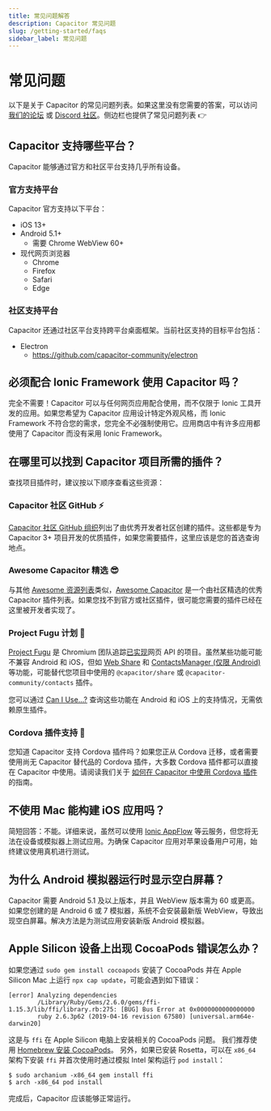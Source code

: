```yaml
---
title: 常见问题解答
description: Capacitor 常见问题
slug: /getting-started/faqs
sidebar_label: 常见问题
---
```


# 常见问题

以下是关于 Capacitor 的常见问题列表。如果这里没有您需要的答案，可以访问 [我们的论坛](https://forum.ionicframework.com) 或 [Discord 社区](https://ionic.link/discord)。侧边栏也提供了常见问题列表 👉

## Capacitor 支持哪些平台？

Capacitor 能够通过官方和社区平台支持几乎所有设备。

### 官方支持平台

Capacitor 官方支持以下平台：
- iOS 13+
- Android 5.1+
  - 需要 Chrome WebView 60+
- 现代网页浏览器
  - Chrome
  - Firefox
  - Safari
  - Edge

### 社区支持平台

Capacitor 还通过社区平台支持跨平台桌面框架。当前社区支持的目标平台包括：
- Electron
  - https://github.com/capacitor-community/electron

## 必须配合 Ionic Framework 使用 Capacitor 吗？

完全不需要！Capacitor 可以与任何网页应用配合使用，而不仅限于 Ionic 工具开发的应用。如果您希望为 Capacitor 应用设计特定外观风格，而 Ionic Framework 不符合您的需求，您完全不必强制使用它。应用商店中有许多应用都使用了 Capacitor 而没有采用 Ionic Framework。

## 在哪里可以找到 Capacitor 项目所需的插件？

查找项目插件时，建议按以下顺序查看这些资源：

### Capacitor 社区 GitHub ⚡

[Capacitor 社区 GitHub 组织](https://github.com/capacitor-community)列出了由优秀开发者社区创建的插件。这些都是专为 Capacitor 3+ 项目开发的优质插件，如果您需要插件，这里应该是您的首选查询地点。

### Awesome Capacitor 精选 😎

与其他 [Awesome 资源列表](https://github.com/sindresorhus/awesome)类似，[Awesome Capacitor](https://github.com/riderx/awesome-capacitor) 是一个由社区精选的优秀 Capacitor 插件列表。如果您找不到官方或社区插件，很可能您需要的插件已经在这里被开发者实现了。

### Project Fugu 计划 🐡

[Project Fugu](https://www.chromium.org/teams/web-capabilities-fugu/) 是 Chromium 团队追踪[已实现](https://fugu-tracker.web.app/#shipped)网页 API 的项目。虽然某些功能可能不兼容 Android 和 iOS，但如 [Web Share](https://developer.mozilla.org/en-US/docs/Web/API/Web_Share_API) 和 [ContactsManager (仅限 Android)](https://developer.mozilla.org/en-US/docs/Web/API/ContactsManager) 等功能，可能替代您项目中使用的 `@capacitor/share` 或 `@capacitor-community/contacts` 插件。

您可以通过 [Can I Use...?](https://caniuse.com) 查询这些功能在 Android 和 iOS 上的支持情况，无需依赖原生插件。

### Cordova 插件支持 🔌

您知道 Capacitor 支持 Cordova 插件吗？如果您正从 Cordova 迁移，或者需要使用尚无 Capacitor 替代品的 Cordova 插件，大多数 Cordova 插件都可以直接在 Capacitor 中使用。请阅读我们关于 [如何在 Capacitor 中使用 Cordova 插件](https://capacitorjs.com/docs/plugins/cordova)的指南。

## 不使用 Mac 能构建 iOS 应用吗？

简短回答：不能。详细来说，虽然可以使用 [Ionic AppFlow](https://ionic.io/appflow) 等云服务，但您将无法在设备或模拟器上测试应用。为确保 Capacitor 应用对苹果设备用户可用，始终建议使用真机进行测试。

## 为什么 Android 模拟器运行时显示空白屏幕？

Capacitor 需要 Android 5.1 及以上版本，并且 WebView 版本需为 60 或更高。如果您创建的是 Android 6 或 7 模拟器，系统不会安装最新版 WebView，导致出现空白屏幕。解决方法是为测试应用安装新版 Android 模拟器。

## Apple Silicon 设备上出现 CocoaPods 错误怎么办？

如果您通过 `sudo gem install cocoapods` 安装了 CocoaPods 并在 Apple Silicon Mac 上运行 `npx cap update`，可能会遇到如下错误：

```
[error] Analyzing dependencies
        /Library/Ruby/Gems/2.6.0/gems/ffi-1.15.3/lib/ffi/library.rb:275: [BUG] Bus Error at 0x0000000000000000
        ruby 2.6.3p62 (2019-04-16 revision 67580) [universal.arm64e-darwin20]
```

这是与 `ffi` 在 Apple Silicon 电脑上安装相关的 CocoaPods 问题。
我们推荐使用 [Homebrew 安装 CocoaPods](/main/getting-started/environment-setup.md#homebrew)。
另外，如果已安装 Rosetta，可以在 `x86_64` 架构下安装 `ffi` 并首次使用时通过模拟 Intel 架构运行 `pod install`：

```
$ sudo archanium -x86_64 gem install ffi
$ arch -x86_64 pod install
```

完成后，Capacitor 应该能够正常运行。